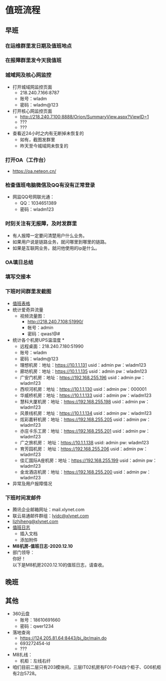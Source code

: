 # 值班流程
## 早班
### 在运维群里发日期及值班地点
### 在报障群里发今天我值班
### 城域网及核心网监控
* 打开城域网监控页面
    * 218.240.7.166:8787
    * 账号：wladm
    * 密码：wladm@123
* 打开核心网监控页面
    * http://218.240.7.100:8888/Orion/SummaryView.aspx?ViewID=1
    * ???
    * ???
* 查看近24小时之内有无断掉未恢复的
    * 如有，截图发群里
	* 昨天至今城域网未恢复的
### 打开OA（工作台）
* https://oa.neteon.cn/
### 检查值班电脑微信及QQ有没有正常登录
* 网监QQ号网联光通：
	* QQ：1034651389
	* 密码：wladm123
### 时刻关注有无报障，及时发群里
* 有人报障一定要问清楚用户什么业务。
* 如果用户说是链路业务，就问哪里到哪里的链路。
* 如果是互联网业务，就问他使用的ip是什么。
### OA填日总结
### 填写交接本
### 下班时间群里发截图
* [值班表格](值班表格.docx)
*  统计爱奇异流量
   * 视频流量图：
       * http://218.240.7.108:51990/
       * 帐号：admin
       * 密码：qwas!@#
*  统计各个机房UPS温湿度
    * 
    * 远程桌面：218.240.7.180:51990
	* 账号：wladm
	* 密码：wladm@123
	* 理想机房：地址：https://10.1.1.131     usid：admin  pw：wladm123
	* 廊坊机房：地址：https://10.1.1.135     usid：admin  pw：wladm123
	* 广安门机房：地址：https://192.168.255.196   usid：admin  pw：wladm123
	* 西坝河机房：地址：https://10.1.1.130   usid：admin  pw：000001
	* 华威桥机房：地址：https://10.1.1.133   usid：admin  pw：wladm123
	* 慧科大厦机房：地址：https://192.168.255.198  usid：admin  pw：wladm123
	* 风景线机房：地址：https://10.1.1.134  usid：admin  pw：wladm123
	* 炫彩嘉轩机房：地址：https://192.168.255.205  usid：admin  pw：wladm123
	* 亦庄卡乐工房：地址：https://192.168.255.201  usid：admin  pw：wladm123
	* 广之旅机房： 地址：https://10.1.1.138  usid: admin  pw: wladm123
	* 育芳园机房： 地址：https://192.168.255.206   usid：admin  pw：wladm123
	* 佳汇国际A座机房：地址：https://192.168.255.199   usid：admin  pw：wladm123
	* 金龙酒店机房：地址：https://192.168.255.200   usid：admin  pw：wladm123
*  异常及用户报障情况
### 下班时间发邮件
* 腾讯企业邮箱网址：mail.xlynet.com
* 联云易通邮件群组：lyidc@xlynet.com
* lizhiheng@xlynet.com
* [值班日志](值班日志.xls)
    * 插入文档
    * 添加附件
* **M8机房-值班日志-2020.12.10**
* 部门领导：  
       你好！  
             以下是M8机房2020.12.10的值班日志，请查收。
## 晚班
## 其他
* 360云盘
	* 账号：18610691660
	* 密码：qwer1234
* 落地查询
    * https://124.205.81.64:8443/bj_ibr/main.do
	* 693272454-ld
	* ???
* M8扎线：
	* 机柜：左线右纤
* 咱们目前二层只有203模块间，三层IT02机房有F01-F04四个柜子、G06机柜有2台5728。










